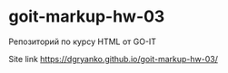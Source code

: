 # goit-markup-hw-03
Репозиторий по курсу HTML от GO-IT

Site link https://dgryanko.github.io/goit-markup-hw-03/
